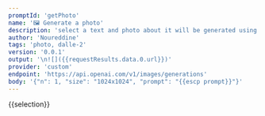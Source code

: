 ```yaml
---
promptId: 'getPhoto'
name: '🖼️ Generate a photo'
description: 'select a text and photo about it will be generated using Dalle-2'
author: 'Noureddine'
tags: 'photo, dalle-2'
version: '0.0.1'
output: '\n![]({{requestResults.data.0.url}})'
provider: 'custom'
endpoint: 'https://api.openai.com/v1/images/generations'
body: '{"n": 1, "size": "1024x1024", "prompt": "{{escp prompt}}"}'
---
```

{{selection}}